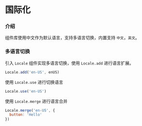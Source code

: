 # 国际化

### 介绍
组件库使用中文作为默认语言，支持多语言切换，内置支持 `中文`，`英文`。

### 多语言切换
引入 `Locale` 组件实现多语言切换，使用 `Locale.add` 进行语言扩展。

```js
Locale.add('en-US', enUS)
```

使用 `Locale.use` 进行切换语言

```js
Locale.use('en-US')
```

使用 `Locale.merge` 进行语言合并

```js
Locale.merge('en-US', {
  button: 'Hello'
})
```
